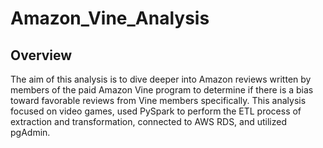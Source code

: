 # Amazon_Vine_Analysis

## Overview

The aim of this analysis is to dive deeper into Amazon reviews written by members of the paid Amazon Vine program to determine if there is a bias toward favorable reviews from Vine members specifically. This analysis focused on video games, used PySpark to perform the ETL process of extraction and transformation, connected to AWS RDS, and utilized pgAdmin. 

